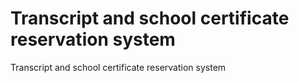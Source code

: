 # Transcript and school certificate reservation system
Transcript and school certificate reservation system